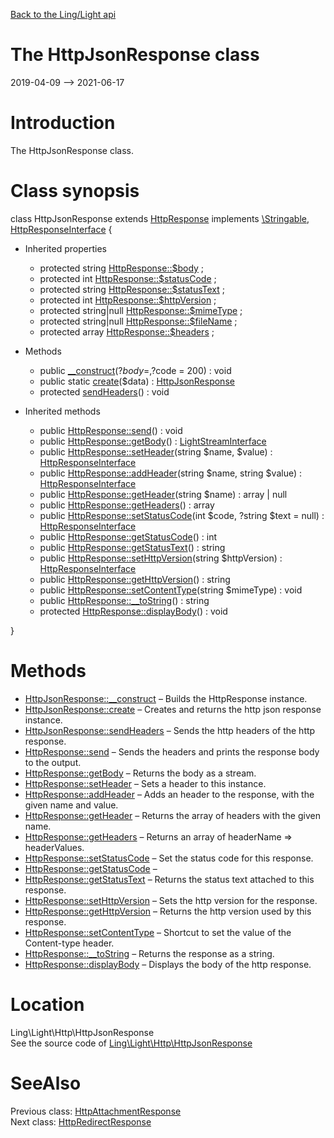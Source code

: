 [Back to the Ling/Light api](https://github.com/lingtalfi/Light/blob/master/doc/api/Ling/Light.md)



The HttpJsonResponse class
================
2019-04-09 --> 2021-06-17






Introduction
============

The HttpJsonResponse class.



Class synopsis
==============


class <span class="pl-k">HttpJsonResponse</span> extends [HttpResponse](https://github.com/lingtalfi/Light/blob/master/doc/api/Ling/Light/Http/HttpResponse.md) implements [\Stringable](https://wiki.php.net/rfc/stringable), [HttpResponseInterface](https://github.com/lingtalfi/Light/blob/master/doc/api/Ling/Light/Http/HttpResponseInterface.md) {

- Inherited properties
    - protected string [HttpResponse::$body](#property-body) ;
    - protected int [HttpResponse::$statusCode](#property-statusCode) ;
    - protected string [HttpResponse::$statusText](#property-statusText) ;
    - protected int [HttpResponse::$httpVersion](#property-httpVersion) ;
    - protected string|null [HttpResponse::$mimeType](#property-mimeType) ;
    - protected string|null [HttpResponse::$fileName](#property-fileName) ;
    - protected array [HttpResponse::$headers](#property-headers) ;

- Methods
    - public [__construct](https://github.com/lingtalfi/Light/blob/master/doc/api/Ling/Light/Http/HttpJsonResponse/__construct.md)(?$body = , ?$code = 200) : void
    - public static [create](https://github.com/lingtalfi/Light/blob/master/doc/api/Ling/Light/Http/HttpJsonResponse/create.md)($data) : [HttpJsonResponse](https://github.com/lingtalfi/Light/blob/master/doc/api/Ling/Light/Http/HttpJsonResponse.md)
    - protected [sendHeaders](https://github.com/lingtalfi/Light/blob/master/doc/api/Ling/Light/Http/HttpJsonResponse/sendHeaders.md)() : void

- Inherited methods
    - public [HttpResponse::send](https://github.com/lingtalfi/Light/blob/master/doc/api/Ling/Light/Http/HttpResponse/send.md)() : void
    - public [HttpResponse::getBody](https://github.com/lingtalfi/Light/blob/master/doc/api/Ling/Light/Http/HttpResponse/getBody.md)() : [LightStreamInterface](https://github.com/lingtalfi/Light/blob/master/doc/api/Ling/Light/Stream/LightStreamInterface.md)
    - public [HttpResponse::setHeader](https://github.com/lingtalfi/Light/blob/master/doc/api/Ling/Light/Http/HttpResponse/setHeader.md)(string $name, $value) : [HttpResponseInterface](https://github.com/lingtalfi/Light/blob/master/doc/api/Ling/Light/Http/HttpResponseInterface.md)
    - public [HttpResponse::addHeader](https://github.com/lingtalfi/Light/blob/master/doc/api/Ling/Light/Http/HttpResponse/addHeader.md)(string $name, string $value) : [HttpResponseInterface](https://github.com/lingtalfi/Light/blob/master/doc/api/Ling/Light/Http/HttpResponseInterface.md)
    - public [HttpResponse::getHeader](https://github.com/lingtalfi/Light/blob/master/doc/api/Ling/Light/Http/HttpResponse/getHeader.md)(string $name) : array | null
    - public [HttpResponse::getHeaders](https://github.com/lingtalfi/Light/blob/master/doc/api/Ling/Light/Http/HttpResponse/getHeaders.md)() : array
    - public [HttpResponse::setStatusCode](https://github.com/lingtalfi/Light/blob/master/doc/api/Ling/Light/Http/HttpResponse/setStatusCode.md)(int $code, ?string $text = null) : [HttpResponseInterface](https://github.com/lingtalfi/Light/blob/master/doc/api/Ling/Light/Http/HttpResponseInterface.md)
    - public [HttpResponse::getStatusCode](https://github.com/lingtalfi/Light/blob/master/doc/api/Ling/Light/Http/HttpResponse/getStatusCode.md)() : int
    - public [HttpResponse::getStatusText](https://github.com/lingtalfi/Light/blob/master/doc/api/Ling/Light/Http/HttpResponse/getStatusText.md)() : string
    - public [HttpResponse::setHttpVersion](https://github.com/lingtalfi/Light/blob/master/doc/api/Ling/Light/Http/HttpResponse/setHttpVersion.md)(string $httpVersion) : [HttpResponseInterface](https://github.com/lingtalfi/Light/blob/master/doc/api/Ling/Light/Http/HttpResponseInterface.md)
    - public [HttpResponse::getHttpVersion](https://github.com/lingtalfi/Light/blob/master/doc/api/Ling/Light/Http/HttpResponse/getHttpVersion.md)() : string
    - public [HttpResponse::setContentType](https://github.com/lingtalfi/Light/blob/master/doc/api/Ling/Light/Http/HttpResponse/setContentType.md)(string $mimeType) : void
    - public [HttpResponse::__toString](https://github.com/lingtalfi/Light/blob/master/doc/api/Ling/Light/Http/HttpResponse/__toString.md)() : string
    - protected [HttpResponse::displayBody](https://github.com/lingtalfi/Light/blob/master/doc/api/Ling/Light/Http/HttpResponse/displayBody.md)() : void

}






Methods
==============

- [HttpJsonResponse::__construct](https://github.com/lingtalfi/Light/blob/master/doc/api/Ling/Light/Http/HttpJsonResponse/__construct.md) &ndash; Builds the HttpResponse instance.
- [HttpJsonResponse::create](https://github.com/lingtalfi/Light/blob/master/doc/api/Ling/Light/Http/HttpJsonResponse/create.md) &ndash; Creates and returns the http json response instance.
- [HttpJsonResponse::sendHeaders](https://github.com/lingtalfi/Light/blob/master/doc/api/Ling/Light/Http/HttpJsonResponse/sendHeaders.md) &ndash; Sends the http headers of the http response.
- [HttpResponse::send](https://github.com/lingtalfi/Light/blob/master/doc/api/Ling/Light/Http/HttpResponse/send.md) &ndash; Sends the headers and prints the response body to the output.
- [HttpResponse::getBody](https://github.com/lingtalfi/Light/blob/master/doc/api/Ling/Light/Http/HttpResponse/getBody.md) &ndash; Returns the body as a stream.
- [HttpResponse::setHeader](https://github.com/lingtalfi/Light/blob/master/doc/api/Ling/Light/Http/HttpResponse/setHeader.md) &ndash; Sets a header to this instance.
- [HttpResponse::addHeader](https://github.com/lingtalfi/Light/blob/master/doc/api/Ling/Light/Http/HttpResponse/addHeader.md) &ndash; Adds an header to the response, with the given name and value.
- [HttpResponse::getHeader](https://github.com/lingtalfi/Light/blob/master/doc/api/Ling/Light/Http/HttpResponse/getHeader.md) &ndash; Returns the array of headers with the given name.
- [HttpResponse::getHeaders](https://github.com/lingtalfi/Light/blob/master/doc/api/Ling/Light/Http/HttpResponse/getHeaders.md) &ndash; Returns an array of headerName => headerValues.
- [HttpResponse::setStatusCode](https://github.com/lingtalfi/Light/blob/master/doc/api/Ling/Light/Http/HttpResponse/setStatusCode.md) &ndash; Set the status code for this response.
- [HttpResponse::getStatusCode](https://github.com/lingtalfi/Light/blob/master/doc/api/Ling/Light/Http/HttpResponse/getStatusCode.md) &ndash; 
- [HttpResponse::getStatusText](https://github.com/lingtalfi/Light/blob/master/doc/api/Ling/Light/Http/HttpResponse/getStatusText.md) &ndash; Returns the status text attached to this response.
- [HttpResponse::setHttpVersion](https://github.com/lingtalfi/Light/blob/master/doc/api/Ling/Light/Http/HttpResponse/setHttpVersion.md) &ndash; Sets the http version for the response.
- [HttpResponse::getHttpVersion](https://github.com/lingtalfi/Light/blob/master/doc/api/Ling/Light/Http/HttpResponse/getHttpVersion.md) &ndash; Returns the http version used by this response.
- [HttpResponse::setContentType](https://github.com/lingtalfi/Light/blob/master/doc/api/Ling/Light/Http/HttpResponse/setContentType.md) &ndash; Shortcut to set the value of the Content-type header.
- [HttpResponse::__toString](https://github.com/lingtalfi/Light/blob/master/doc/api/Ling/Light/Http/HttpResponse/__toString.md) &ndash; Returns the response as a string.
- [HttpResponse::displayBody](https://github.com/lingtalfi/Light/blob/master/doc/api/Ling/Light/Http/HttpResponse/displayBody.md) &ndash; Displays the body of the http response.





Location
=============
Ling\Light\Http\HttpJsonResponse<br>
See the source code of [Ling\Light\Http\HttpJsonResponse](https://github.com/lingtalfi/Light/blob/master/Http/HttpJsonResponse.php)



SeeAlso
==============
Previous class: [HttpAttachmentResponse](https://github.com/lingtalfi/Light/blob/master/doc/api/Ling/Light/Http/HttpAttachmentResponse.md)<br>Next class: [HttpRedirectResponse](https://github.com/lingtalfi/Light/blob/master/doc/api/Ling/Light/Http/HttpRedirectResponse.md)<br>

